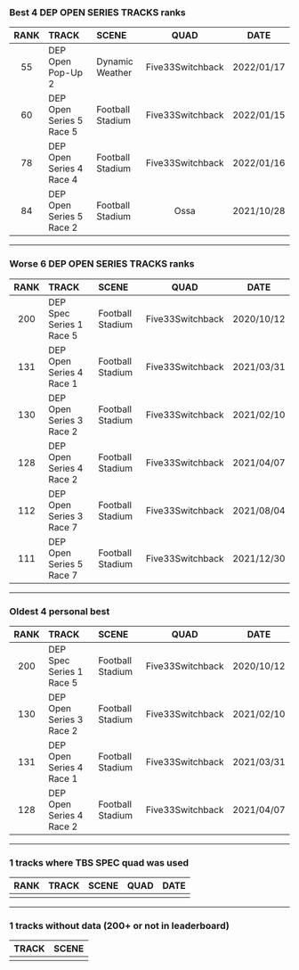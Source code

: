 ### Best 4 DEP OPEN SERIES TRACKS ranks
|RANK|TRACK|SCENE|QUAD|DATE|
|:---:|:---|:---|:---:|:---:|
|55|DEP Open Pop-Up 2|Dynamic Weather|Five33Switchback|2022/01/17|
|60|DEP Open Series 5 Race 5|Football Stadium|Five33Switchback|2022/01/15|
|78|DEP Open Series 4 Race 4|Football Stadium|Five33Switchback|2022/01/16|
|84|DEP Open Series 5 Race 2|Football Stadium|Ossa|2021/10/28|
---
### Worse 6 DEP OPEN SERIES TRACKS ranks
|RANK|TRACK|SCENE|QUAD|DATE|
|:---:|:---|:---|:---:|:---:|
|200|DEP Spec Series 1 Race 5|Football Stadium|Five33Switchback|2020/10/12|
|131|DEP Open Series 4 Race 1|Football Stadium|Five33Switchback|2021/03/31|
|130|DEP Open Series 3 Race 2|Football Stadium|Five33Switchback|2021/02/10|
|128|DEP Open Series 4 Race 2|Football Stadium|Five33Switchback|2021/04/07|
|112|DEP Open Series 3 Race 7|Football Stadium|Five33Switchback|2021/08/04|
|111|DEP Open Series 5 Race 7|Football Stadium|Five33Switchback|2021/12/30|
---
### Oldest 4 personal best
|RANK|TRACK|SCENE|QUAD|DATE|
|:---:|:---|:---|:---:|:---:|
|200|DEP Spec Series 1 Race 5|Football Stadium|Five33Switchback|2020/10/12|
|130|DEP Open Series 3 Race 2|Football Stadium|Five33Switchback|2021/02/10|
|131|DEP Open Series 4 Race 1|Football Stadium|Five33Switchback|2021/03/31|
|128|DEP Open Series 4 Race 2|Football Stadium|Five33Switchback|2021/04/07|
---
### 1 tracks where TBS SPEC quad was used
|RANK|TRACK|SCENE|QUAD|DATE|
|:---:|:---|:---|:---:|:---:|
||||||
---
### 1 tracks without data (200+ or not in leaderboard)
|TRACK|SCENE|
|:---|:---|
|||
